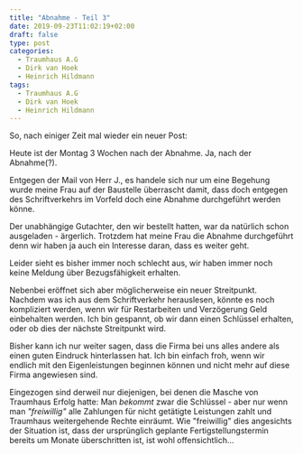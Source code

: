 ```yaml
---
title: "Abnahme - Teil 3"
date: 2019-09-23T11:02:19+02:00
draft: false
type: post
categories:
  - Traumhaus A.G
  - Dirk van Hoek
  - Heinrich Hildmann
tags:
  - Traumhaus A.G
  - Dirk van Hoek
  - Heinrich Hildmann
---
```


So, nach einiger Zeit mal wieder ein neuer Post:

Heute ist der Montag 3 Wochen nach der Abnahme. Ja, nach der Abnahme(?). 

Entgegen der Mail von Herr J., es handele sich nur um eine Begehung wurde meine Frau auf der Baustelle überrascht damit, dass doch entgegen des Schriftverkehrs im Vorfeld doch eine Abnahme durchgeführt werden könne. 

Der unabhängige Gutachter, den wir bestellt hatten, war da natürlich schon ausgeladen - ärgerlich. Trotzdem hat meine Frau die Abnahme durchgeführt denn wir haben ja auch ein Interesse daran, dass es weiter geht. 

Leider sieht es bisher immer noch schlecht aus, wir haben immer noch keine Meldung über Bezugsfähigkeit erhalten.

Nebenbei eröffnet sich aber möglicherweise ein neuer Streitpunkt. Nachdem was ich aus dem Schriftverkehr herauslesen, könnte es noch kompliziert werden, wenn wir für Restarbeiten und Verzögerung Geld einbehalten werden. Ich bin gespannt, ob wir dann einen Schlüssel erhalten, oder ob dies der nächste Streitpunkt wird.

Bisher kann ich nur weiter sagen, dass die Firma bei uns alles andere als einen guten Eindruck hinterlassen hat. Ich bin einfach froh, wenn wir endlich mit den Eigenleistungen beginnen können und nicht mehr auf diese Firma angewiesen sind.

Eingezogen sind derweil nur diejenigen, bei denen die Masche von Traumhaus Erfolg hatte: Man *bekommt* zwar die Schlüssel - aber nur wenn man *"freiwillig"* alle Zahlungen für nicht getätigte Leistungen zahlt und Traumhaus weitergehende Rechte einräumt. Wie "freiwillig" dies angesichts der Situation ist, dass der ursprünglich geplante Fertigstellungstermin bereits um Monate überschritten ist, ist wohl offensichtlich...